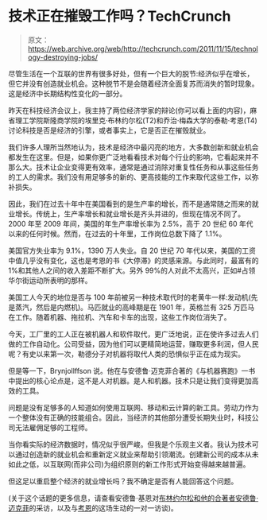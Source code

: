 # 技术正在摧毁工作吗？TechCrunch

> 原文：<https://web.archive.org/web/http://techcrunch.com/2011/11/15/technology-destroying-jobs/>

尽管生活在一个互联的世界有很多好处，但有一个巨大的脱节:经济似乎在增长，但它并没有创造就业机会。这种脱节不是会随着经济全面复苏而消失的暂时现象。这是经济中长期结构性变化的一部分。

昨天在科技经济会议上，我主持了两位经济学家的辩论(你可以看上面的内容)，麻省理工学院斯隆商学院的埃里克·布林约尔松(T2)和乔治·梅森大学的泰勒·考恩(T4)讨论科技是否是经济的引擎，或者事实上，它是否正在摧毁就业。

我们许多人理所当然地认为，技术是经济中最闪亮的地方，大多数创新和就业机会都发生在这里。但是，如果你更广泛地看看技术对每个行业的影响，它看起来并不那么大。技术让企业变得更有效率，通常是通过消除对重复性任务和从事这些任务的工人的需求。我们没有用足够多的新的、更高技能的工作来取代这些工作，以弥补损失。

因此，我们在过去十年中在美国看到的是生产率的增长，而不是通常随之而来的就业增长。传统上，生产率增长和就业增长是齐头并进的，但现在情况不同了。2000 年至 2009 年间，美国的年生产率增长率为 2.5%，高于 20 世纪 60 年代以来的任何时候。然而，在过去的十年里，工作岗位总数下降了 1.1%。

美国官方失业率为 9.1%，1390 万人失业。自 20 世纪 70 年代以来，美国的工资中值几乎没有变化，这也是考恩的书《大停滞》的灵感来源。与此同时，最富有的 1%和其他人之间的收入差距不断扩大。另外 99%的人对此不太高兴，正如#占领华尔街运动所表明的那样。

美国工人今天的地位是否与 100 年前被另一种技术取代时的老黄牛一样:发动机(先是蒸汽，然后是内燃机)。马匹就业的高峰期是在 1901 年，英格兰有 325 万匹马在工作。随着机器、拖拉机、汽车和卡车的出现，这些工作岗位消失了。

今天，工厂里的工人正在被机器人和软件取代，更广泛地说，正在使许多过去人们做的工作自动化。公司受益，因为他们可以更精简地运营，赚取更多利润，但人民呢？有史以来第一次，勒德分子对机器将取代人类的恐惧似乎正在成为现实。

但是等一下，Brynjollffson 说。他在与安德鲁·迈克菲合著的《与机器赛跑》一书中提出的核心论点是，这不是人对机器。是人和机器。技术只是让我们变得更加高效的工具。

问题是没有足够多的人知道如何使用互联网、移动和云计算的新工具。劳动力作为一个整体没有正确的技能组合。因此，当经济的其他部分遭受长期失业时，科技公司无法雇佣足够的工程师。

当你看实际的经济数据时，情况似乎很严峻。但我是个乐观主义者。我认为技术可以通过创造新的就业机会和重新定义就业来帮助引领潮流。创建新公司的成本从未如此之低，以互联网(而非公司)为组织原则的新工作形式开始变得越来越普遍。

但这足以重启整个经济的就业增长吗？我不确定是否有人能回答这个问题。

(关于这个话题的更多信息，请查看安德鲁·基恩对[布林约尔松和他的合著者安德鲁·迈克菲](https://web.archive.org/web/20230203083042/https://techcrunch.com/2011/11/15/keen-on-how-the-internet-is-making-us-both-richer-and-more-unequal-tctv/)的采访，以及与[考恩](https://web.archive.org/web/20230203083042/https://techcrunch.com/2011/11/15/keen-on-tyler-cowen-why-the-internet-isnt-as-innovative-as-a-flushing-toilet-tctv/)的这场生动的一对一访谈)。
